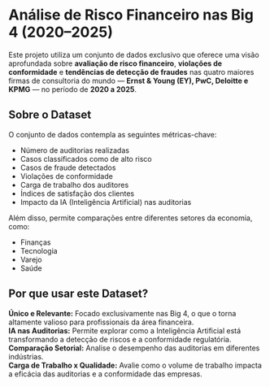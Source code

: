 # Análise de Risco Financeiro nas Big 4 (2020–2025)

Este projeto utiliza um conjunto de dados exclusivo que oferece uma visão aprofundada sobre **avaliação de risco financeiro**, **violações de conformidade** e **tendências de detecção de fraudes** nas quatro maiores firmas de consultoria do mundo — **Ernst & Young (EY), PwC, Deloitte e KPMG** — no período de **2020 a 2025**.

## Sobre o Dataset

O conjunto de dados contempla as seguintes métricas-chave:

- Número de auditorias realizadas  
- Casos classificados como de alto risco  
- Casos de fraude detectados  
- Violações de conformidade  
- Carga de trabalho dos auditores  
- Índices de satisfação dos clientes  
- Impacto da IA (Inteligência Artificial) nas auditorias

Além disso, permite comparações entre diferentes setores da economia, como:

- Finanças  
- Tecnologia  
- Varejo  
- Saúde  

## Por que usar este Dataset?

**Único e Relevante:** Focado exclusivamente nas Big 4, o que o torna altamente valioso para profissionais da área financeira.  
**IA nas Auditorias:** Permite explorar como a Inteligência Artificial está transformando a detecção de riscos e a conformidade regulatória.  
**Comparação Setorial:** Analise o desempenho das auditorias em diferentes indústrias.  
**Carga de Trabalho x Qualidade:** Avalie como o volume de trabalho impacta a eficácia das auditorias e a conformidade das empresas.

